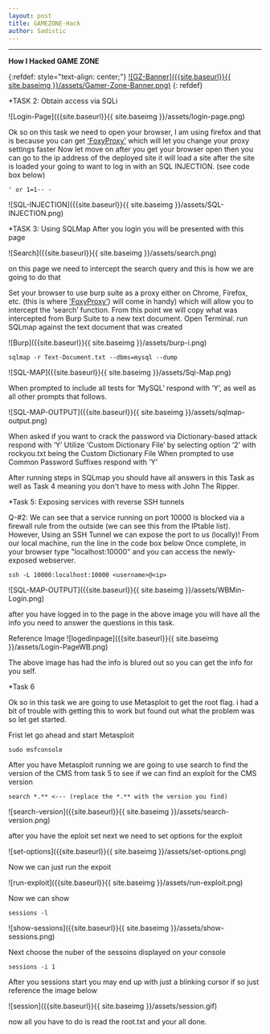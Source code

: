 ```yaml
---
layout: post
title: GAMEZONE-Hack
author: Sadistic
---
```


---

**How I Hacked GAME ZONE**


{:refdef: style="text-align: center;"}
[![GZ-Banner]({{site.baseurl}}{{ site.baseimg }}/assets/Gamer-Zone-Banner.png)](https://tryhackme.com/room/gamezone)
{: refdef}


*TASK 2: Obtain access via SQLi

![Login-Page]({{site.baseurl}}{{ site.baseimg }}/assets/login-page.png)

Ok so on this task we need to open your browser, I am using firefox and that is because you can get ['FoxyProxy'](https://addons.mozilla.org/en-US/firefox/addon/foxyproxy-standard/) which will let you change your proxy settings faster
Now let move on after you get your browser open then you can go to the ip address of the deployed site it will load a site after the site is loaded your going to want to log in with an SQL INJECTION. (see code box below)

~~~
' or 1=1-- -
~~~

![SQL-INJECTION]({{site.baseurl}}{{ site.baseimg }}/assets/SQL-INJECTION.png)

*TASK 3: Using SQLMap
After you login you will be presented with this page

![Search]({{site.baseurl}}{{ site.baseimg }}/assets/search.png)

on this page we need to intercept the search query and this is how we are going to do that

Set your browser to use burp suite as a proxy either on Chrome, Firefox, etc. (this is where ['FoxyProxy'](https://addons.mozilla.org/en-US/firefox/addon/foxyproxy-standard/)) will come in handy) which will allow you to intercept the ‘search’ function. From this point we will copy what was intercepted from Burp Suite to a new text document.
Open Terminal. run SQLmap against the text document that was created

![Burp]({{site.baseurl}}{{ site.baseimg }}/assets/burp-i.png)

~~~
sqlmap -r Text-Document.txt --dbms=mysql --dump
~~~

![SQL-MAP]({{site.baseurl}}{{ site.baseimg }}/assets/Sql-Map.png)

When prompted to include all tests for ‘MySQL’ respond with ‘Y’, as well as all other prompts that follows.

![SQL-MAP-OUTPUT]({{site.baseurl}}{{ site.baseimg }}/assets/sqlmap-output.png)

When asked if you want to crack the password via Dictionary-based attack respond with ‘Y’
Utilize ‘Custom Dictionary File’ by selecting option ‘2’ with rockyou.txt being the Custom Dictionary File When prompted to use Common Password Suffixes respond with ‘Y’

After running steps in SQLmap you should have all answers in this Task as well as 
Task 4 meaning you don't have to mess with John The Ripper.

*Task 5: Exposing services with reverse SSH tunnels

Q-#2: We can see that a service running on port 10000 is blocked via a firewall rule from the outside (we can see this from the IPtable list). 
However, Using an SSH Tunnel we can expose the port to us (locally)! From our local machine, run the line in the code box below
Once complete, in your browser type "localhost:10000" and you can access the newly-exposed webserver.

~~~
ssh -L 10000:localhost:10000 <username>@<ip>
~~~


![SQL-MAP-OUTPUT]({{site.baseurl}}{{ site.baseimg }}/assets/WBMin-Login.png)

after you have logged in to the page in the above image you will have all the info
you need to answer the questions in this task.
 
Reference Image
![logedinpage]({{site.baseurl}}{{ site.baseimg }}/assets/Login-PageWB.png)

The above image has had the info is blured out so you can get the info for you self.

*Task 6

Ok so in this task we are going to use Metasploit to get the root flag.
i had a bit of trouble with getting this to work but found out what the problem was
so let get started.

Frist let go ahead and start Metasploit

~~~
sudo msfconsole
~~~

After you have Metasploit running we are going to use search to find the version
of the CMS from task 5 to see if we can find an exploit for the CMS version

~~~
search *.** <--- (replace the *.** with the version you find)
~~~

![search-version]({{site.baseurl}}{{ site.baseimg }}/assets/search-version.png)


after you have the eploit set next we need to set options for the exploit


![set-options]({{site.baseurl}}{{ site.baseimg }}/assets/set-options.png)


Now we can just run the expoit


![run-exploit]({{site.baseurl}}{{ site.baseimg }}/assets/run-exploit.png)


Now we can show
~~~
sessions -l
~~~


![show-sessions]({{site.baseurl}}{{ site.baseimg }}/assets/show-sessions.png)


Next choose the nuber of the sessoins displayed on your console

~~~
sessions -i 1
~~~

After you sessions start you may end up with just a blinking cursor if so just reference the image below

![session]({{site.baseurl}}{{ site.baseimg }}/assets/session.gif)

now all you have to do is read the root.txt and your all done.







